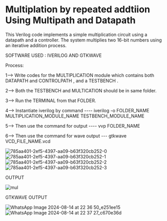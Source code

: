 # Multiplation by repeated addtiion Using Multipath and Datapath
This Verilog code implements a simple multiplication circuit using a datapath and a controller. The system multiplies two 16-bit numbers using an iterative addition process.


SOFTWARE USED : IVERILOG AND GTKWAVE

Process:

1--> Write codes for the MULTIPLICATION module which contains both DATAPATH and CONTROLPATH , and a TESTBENCH .

2--> Both the TESTBENCH and MULTICATION should be in same folder.

3--> Run the TERMINAL from that FOLDER.

4--> Instantiate iverilog by command ----  iverilog -o            FOLDER_NAME            MULTIPLICATION_MODULE_NAME             TESTBENCH_MODULE_NAME

5--> Then use the command for output ----  vvp       FOLDER_NAME

6--> Then use the command for wave output --- gtkwave             VCD_FILE_NAME.vcd




![785aa401-2ef5-4397-aa09-b63f320cb252-0](https://github.com/user-attachments/assets/b8b1da5d-9459-47e1-8ef9-4a45e7572460)
![785aa401-2ef5-4397-aa09-b63f320cb252-1](https://github.com/user-attachments/assets/8baa2c0d-2f5c-4fb5-ba51-4496859e94b0)
![785aa401-2ef5-4397-aa09-b63f320cb252-2](https://github.com/user-attachments/assets/e1137bb9-b5b6-4594-9e50-3527df8a8f1f)
![785aa401-2ef5-4397-aa09-b63f320cb252-3](https://github.com/user-attachments/assets/a4eac59b-ce11-4511-abfc-857651c548e9)


OUTPUT

![mul](https://github.com/user-attachments/assets/92921c9e-c940-4d30-932b-8122b29a4588)



GTKWAVE OUTPUT

![WhatsApp Image 2024-08-14 at 22 36 50_e251ee15](https://github.com/user-attachments/assets/332281f5-faed-4ec8-8273-40f508775b53)
![WhatsApp Image 2024-08-14 at 22 37 27_c670e36d](https://github.com/user-attachments/assets/f694fb5d-5637-4958-af01-6c80c3085f1c)







